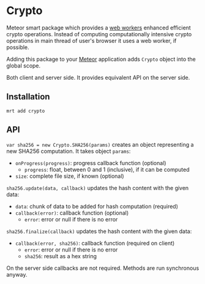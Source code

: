 Crypto
======

Meteor smart package which provides a [web workers](https://en.wikipedia.org/wiki/Web_worker) enhanced
efficient crypto operations. Instead of computing computationally intensive crypto operations in main
thread of user's browser it uses a web worker, if possible.

Adding this package to your [Meteor](http://www.meteor.com/) application adds `Crypto` object into the global scope.

Both client and server side. It provides equivalent API on the server side.

Installation
------------

```
mrt add crypto
```

API
---

`var sha256 = new Crypto.SHA256(params)` creates an object representing a new SHA256 computation. It takes object `params`:

 * `onProgress(progress)`: progress callback function (optional)
    * `progress`: float, between 0 and 1 (inclusive), if it can be computed
 * `size`: complete file size, if known (optional)

`sha256.update(data, callback)` updates the hash content with the given data:

 * `data`: chunk of data to be added for hash computation (required)
 * `callback(error)`: callback function (optional)
    * `error`: error or null if there is no error

`sha256.finalize(callback)` updates the hash content with the given data:

 * `callback(error, sha256)`: callback function (required on client)
    * `error`: error or null if there is no error
    * `sha256`: result as a hex string

On the server side callbacks are not required. Methods are run synchronous
anyway.
